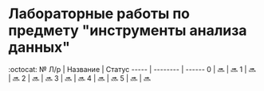 # Лабораторные работы по предмету "инструменты анализа данных"
:octocat:
 № Л/р | Название | Статус
 ----- | -------- | ------
 0 | :soon: | :soon:
 1 | :soon: | :soon:
 2 | :soon: | :soon:
 3 | :soon: | :soon:
 4 | :soon: | :soon:
 5 | :soon: | :soon:
